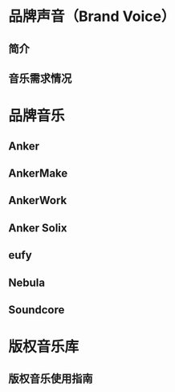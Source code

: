 # 品牌声音（Brand Voice）

## 简介

## 音乐需求情况

# 品牌音乐
## Anker
## AnkerMake
## AnkerWork 
## Anker Solix 
## eufy
## Nebula
## Soundcore


# 版权音乐库

## 版权音乐使用指南